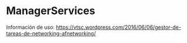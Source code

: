 # ManagerServices

Información de uso: https://vtsc.wordpress.com/2016/06/06/gestor-de-tareas-de-networking-afnetworking/